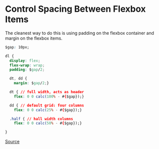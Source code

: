 # Control Spacing Between Flexbox Items

The cleanest way to do this is using padding on the flexbox container and margin on the flexbox items.

```css
$gap: 10px;

dl {
  display: flex;
  flex-wrap: wrap;
  padding: $gap/2;

  dt, dd {
    margin: $gap/2;}

  dt { // full width, acts as header
    flex: 0 0 calc(100% - #{$gap});}

  dd { // default grid: four columns
    flex: 0 0 calc(25% - #{$gap});}

  .half { // hall width columns
    flex: 0 0 calc(50% - #{$gap});}

}
```

[Source](http://stackoverflow.com/a/27621985)
